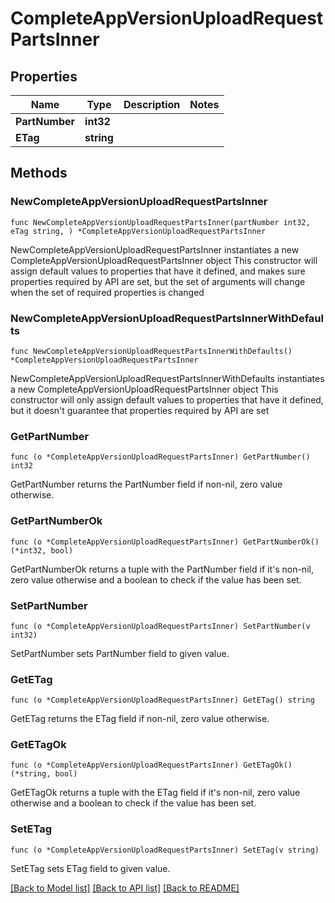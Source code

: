 # CompleteAppVersionUploadRequestPartsInner

## Properties

Name | Type | Description | Notes
------------ | ------------- | ------------- | -------------
**PartNumber** | **int32** |  | 
**ETag** | **string** |  | 

## Methods

### NewCompleteAppVersionUploadRequestPartsInner

`func NewCompleteAppVersionUploadRequestPartsInner(partNumber int32, eTag string, ) *CompleteAppVersionUploadRequestPartsInner`

NewCompleteAppVersionUploadRequestPartsInner instantiates a new CompleteAppVersionUploadRequestPartsInner object
This constructor will assign default values to properties that have it defined,
and makes sure properties required by API are set, but the set of arguments
will change when the set of required properties is changed

### NewCompleteAppVersionUploadRequestPartsInnerWithDefaults

`func NewCompleteAppVersionUploadRequestPartsInnerWithDefaults() *CompleteAppVersionUploadRequestPartsInner`

NewCompleteAppVersionUploadRequestPartsInnerWithDefaults instantiates a new CompleteAppVersionUploadRequestPartsInner object
This constructor will only assign default values to properties that have it defined,
but it doesn't guarantee that properties required by API are set

### GetPartNumber

`func (o *CompleteAppVersionUploadRequestPartsInner) GetPartNumber() int32`

GetPartNumber returns the PartNumber field if non-nil, zero value otherwise.

### GetPartNumberOk

`func (o *CompleteAppVersionUploadRequestPartsInner) GetPartNumberOk() (*int32, bool)`

GetPartNumberOk returns a tuple with the PartNumber field if it's non-nil, zero value otherwise
and a boolean to check if the value has been set.

### SetPartNumber

`func (o *CompleteAppVersionUploadRequestPartsInner) SetPartNumber(v int32)`

SetPartNumber sets PartNumber field to given value.


### GetETag

`func (o *CompleteAppVersionUploadRequestPartsInner) GetETag() string`

GetETag returns the ETag field if non-nil, zero value otherwise.

### GetETagOk

`func (o *CompleteAppVersionUploadRequestPartsInner) GetETagOk() (*string, bool)`

GetETagOk returns a tuple with the ETag field if it's non-nil, zero value otherwise
and a boolean to check if the value has been set.

### SetETag

`func (o *CompleteAppVersionUploadRequestPartsInner) SetETag(v string)`

SetETag sets ETag field to given value.



[[Back to Model list]](../README.md#documentation-for-models) [[Back to API list]](../README.md#documentation-for-api-endpoints) [[Back to README]](../README.md)


